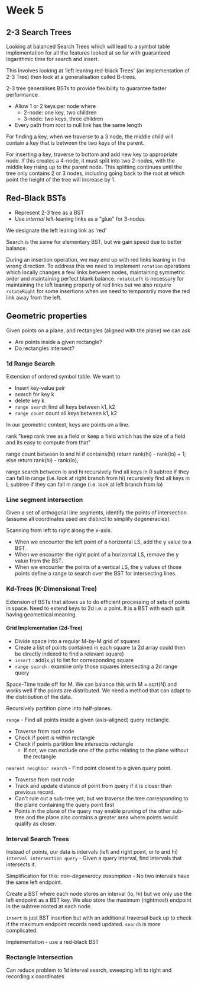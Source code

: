 # Week 5
## 2-3 Search Trees
Looking at balanced Search Trees which will lead to a symbol table implementation for
all the features looked at so far with guaranteed logarithmic time for search and insert.

This involves looking at 'left leaning red-black Trees' (an implementation of 2-3 Tree)
then look at a generalisation called B-trees.

2-3 tree generalises BSTs to provide flexibility to guarantee faster performance.

- Allow 1 or 2 keys per node where
    - 2-node: one key, two children
    - 3-node: two keys, three children
- Every path from root to null link has the same length

For finding a key, when we traverse to a 3 node, the middle child will contain a key that is between the two
keys of the parent.

For inserting a key, traverse to bottom and add new key to appropriate node. If this creates a 4-node, it
must split into two 2-nodes, with the middle key rising up to the parent node. This splitting continues
until the tree only contains 2 or 3 nodes, including going back to the root at which point the height of the tree
will increase by 1.

## Red-Black BSTs
- Represent 2-3 tree as a BST
- Use *internal* left-leaning links as a "glue" for 3-nodes

We designate the left leaning link as 'red'

Search is the same for elementary BST, but we gain speed due to better balance.

During an insertion operation, we may end up with red links leaning in the wrong direction. To address
this we need to implement `rotation` operations which locally changes a few links between nodes, maintaining
symmetric order and maintaining perfect blank balance. `rotateLeft` is necessary for maintaining the left leaning
property of red links but we also require `rotateRight` for some insertions when we need to temporarily move
the red link away from the left.


## Geometric properties

Given points on a plane, and rectangles (aligned with the plane) we can ask
- Are points inside a given rectangle?
- Do rectangles intersect?

### 1d Range Search
Extension of ordered symbol table. We want to
- Insert key-value pair
- search for key k
- delete key k
- `range search` find all keys between k1, k2
- `range count` count all keys between k1, k2

In our geometric context, keys are points on a line.


rank
"keep rank tree as a field or keep a field which has the size of a field and its easy to compute from that"

range count between lo and hi
if contains(hi) return rank(hi) - rank(lo) + 1;
else            return rank(hi) - rank(lo);

range search between lo and hi
recursively find all keys in R subtree if they can fall in range (i.e. look at right branch from hi)
recursively find all keys in L subtree if they can fall in range (i.e. look at left branch from lo)

### Line segment intersection
Given a set of orthogonal line segments, identify the points of intersection (assume all coordinates used are distinct to simplify degeneracies).

Scanning from left to right along the x-axis:
- When we encounter the left point of a horizontal LS, add the y value to a BST.
- When we encounter the right point of a horizontal LS, remove the y value from the BST.
- When we encounter the points of a vertical LS, the y values of those points define a range to search over the BST for intersecting lines.

### Kd-Trees (K-Dimensional Tree)
Extension of BSTs that allows us to do efficient processing of sets of points in space. Need to extend keys to 2d
i.e. a point. It is a BST  with each split having geometrical meaning.

#### Grid Implementation (2d-Tree)

- Divide space into a regular M-by-M grid of squares
- Create a list of points contained in each square (a 2d array could then be directly indexed to find a relevant square)
- `insert` : add(x,y) to list for corresponding square
- `range search` : examine only those squares intersecting a 2d range query

Space-Time trade off for M. We can balance this with M = sqrt(N) and works well if the points are distributed. We need
a method that can adapt to the distribution of the data.

Recursively partition plane into half-planes.

`range` - Find all points inside a given (axis-aligned) query rectangle.
- Traverse from root node
- Check if point is within rectangle
- Check if points partition line intersects rectangle
    - If not, we can exclude one of the paths relating to the plane without the rectangle

`nearest neighbor search` - Find point closest to a given query point.
- Traverse from root node
- Track and update distance of point from query if it is closer than previous record.
- Can't rule out a sub-tree yet, but we traverse the tree corresponding to the plane containing the query point first
- Points in the plane of the query may enable pruning of the other sub-tree and the plane also contains a greater area where points would qualify as closer.


### Interval Search Trees
Instead of points, our data is intervals (left and right point, or lo and hi)
`Interval intersection query` - Given a query interval, find intervals that intersects it.

Simplification for this: *non-degeneracy assumption* - No two intervals have the same left endpoint.

Create a BST where each node stores an interval (lo, hi) but we only use the left endpoint as a BST key.
We also store the maximum (rightmost) endpoint in the subtree rooted at each node.

`insert` is just BST insertion but with an additional traversal back up to check if the maximum endpoint records need updated.
`search` is more complicated.

Implementation - use a red-black BST


### Rectangle Intersection

Can reduce problem to 1d interval search, sweeping left to right and recording x coordinates
